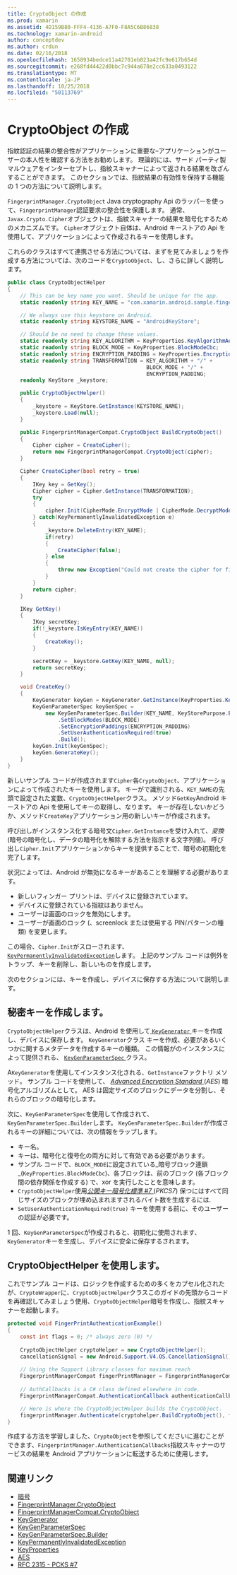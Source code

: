 ```yaml
---
title: CryptoObject の作成
ms.prod: xamarin
ms.assetid: 4D159B80-FFF4-4136-A7F0-F8A5C6B86838
ms.technology: xamarin-android
author: conceptdev
ms.author: crdun
ms.date: 02/16/2018
ms.openlocfilehash: 1658934bedce11a42701eb023a42fc9e617b654d
ms.sourcegitcommit: e268fd44422d0bbc7c944a678e2cc633a0493122
ms.translationtype: MT
ms.contentlocale: ja-JP
ms.lasthandoff: 10/25/2018
ms.locfileid: "50113769"
---
```

# <a name="creating-a-cryptoobject"></a>CryptoObject の作成

指紋認証の結果の整合性がアプリケーションに重要な&ndash;アプリケーションがユーザーの本人性を確認する方法をお勧めします。 理論的には、サード パーティ製マルウェアをインターセプトし、指紋スキャナーによって返される結果を改ざんすることができます。 このセクションでは、指紋結果の有効性を保持する機能の 1 つの方法について説明します。 

`FingerprintManager.CryptoObject` Java cryptography Api のラッパーを使って、`FingerprintManager`認証要求の整合性を保護します。 通常、`Javax.Crypto.Cipher`オブジェクトは、指紋スキャナーの結果を暗号化するためのメカニズムです。 `Cipher`オブジェクト自体は、Android キーストアの Api を使用して、アプリケーションによって作成されるキーを使用します。

これらのクラスはすべて連携させる方法については、まずを見てみましょうを作成する方法については、次のコードを`CryptoObject`、し、さらに詳しく説明します。

```csharp
public class CryptoObjectHelper
{
    // This can be key name you want. Should be unique for the app.
    static readonly string KEY_NAME = "com.xamarin.android.sample.fingerprint_authentication_key";

    // We always use this keystore on Android.
    static readonly string KEYSTORE_NAME = "AndroidKeyStore";

    // Should be no need to change these values.
    static readonly string KEY_ALGORITHM = KeyProperties.KeyAlgorithmAes;
    static readonly string BLOCK_MODE = KeyProperties.BlockModeCbc;
    static readonly string ENCRYPTION_PADDING = KeyProperties.EncryptionPaddingPkcs7;
    static readonly string TRANSFORMATION = KEY_ALGORITHM + "/" +
                                            BLOCK_MODE + "/" +
                                            ENCRYPTION_PADDING;
    readonly KeyStore _keystore;

    public CryptoObjectHelper()
    {
        _keystore = KeyStore.GetInstance(KEYSTORE_NAME);
        _keystore.Load(null);
    }

    public FingerprintManagerCompat.CryptoObject BuildCryptoObject()
    {
        Cipher cipher = CreateCipher();
        return new FingerprintManagerCompat.CryptoObject(cipher);
    }

    Cipher CreateCipher(bool retry = true)
    {
        IKey key = GetKey();
        Cipher cipher = Cipher.GetInstance(TRANSFORMATION);
        try
        {
            cipher.Init(CipherMode.EncryptMode | CipherMode.DecryptMode, key);
        } catch(KeyPermanentlyInvalidatedException e)
        {
            _keystore.DeleteEntry(KEY_NAME);
            if(retry)
            {
                CreateCipher(false);
            } else
            {
                throw new Exception("Could not create the cipher for fingerprint authentication.", e);
            }
        }
        return cipher;
    }

    IKey GetKey()
    {
        IKey secretKey;
        if(!_keystore.IsKeyEntry(KEY_NAME))
        {
            CreateKey();
        }

        secretKey = _keystore.GetKey(KEY_NAME, null);
        return secretKey;
    }

    void CreateKey()
    {
        KeyGenerator keyGen = KeyGenerator.GetInstance(KeyProperties.KeyAlgorithmAes, KEYSTORE_NAME);
        KeyGenParameterSpec keyGenSpec =
            new KeyGenParameterSpec.Builder(KEY_NAME, KeyStorePurpose.Encrypt | KeyStorePurpose.Decrypt)
                .SetBlockModes(BLOCK_MODE)
                .SetEncryptionPaddings(ENCRYPTION_PADDING)
                .SetUserAuthenticationRequired(true)
                .Build();
        keyGen.Init(keyGenSpec);
        keyGen.GenerateKey();
    }
}
```

新しいサンプル コードが作成されます`Cipher`各`CryptoObject`、アプリケーションによって作成されたキーを使用します。 キーがで識別される、`KEY_NAME`の先頭で設定された変数、`CryptoObjectHelper`クラス。 メソッド`GetKey`Android キーストアの Api を使用してキーの取得し、なります。 キーが存在しないかどうか、メソッド`CreateKey`アプリケーション用の新しいキーが作成されます。

呼び出しがインスタンス化する暗号文`Cipher.GetInstance`を受け入れて、_変換_(暗号の暗号化し、データの暗号化を解除する方法を指示する文字列値)。 呼び出し`Cipher.Init`アプリケーションからキーを提供することで、暗号の初期化を完了します。 

状況によっては、Android が無効になるキーがあることを理解する必要があります。 

* 新しいフィンガー プリントは、デバイスに登録されています。
* デバイスに登録されている指紋はありません。
* ユーザーは画面のロックを無効にします。
* ユーザーが画面のロック (、screenlock または使用する PIN/パターンの種類) を変更します。

この場合、`Cipher.Init`がスローされます、 [ `KeyPermanentlyInvalidatedException`](http://developer.android.com/reference/android/security/keystore/KeyPermanentlyInvalidatedException.html)します。 上記のサンプル コードは例外をトラップ、キーを削除し、新しいものを作成します。

次のセクションには、キーを作成し、デバイスに保存する方法について説明します。

## <a name="creating-a-secret-key"></a>秘密キーを作成します。

`CryptoObjectHelper`クラスは、Android を使用して[ `KeyGenerator` ](https://developer.xamarin.com/api/type/Javax.Crypto.KeyGenerator/)キーを作成し、デバイスに保存します。 `KeyGenerator`クラス キーを作成、必要があるいくつかに関するメタデータを作成するキーの種類。 この情報がのインスタンスによって提供される、 [ `KeyGenParameterSpec` ](http://developer.android.com/reference/android/security/keystore/KeyGenParameterSpec.html)クラス。 

A`KeyGenerator`を使用してインスタンス化される、`GetInstance`ファクトリ メソッド。 サンプル コードを使用して、 [ _Advanced Encryption Standard_ ](https://en.wikipedia.org/wiki/Advanced_Encryption_Standard) (_AES_) 暗号化アルゴリズムとして。 AES は固定サイズのブロックにデータを分割し、それらのブロックの暗号化します。

次に、`KeyGenParameterSpec`を使用して作成されて、`KeyGenParameterSpec.Builder`します。 `KeyGenParameterSpec.Builder`が作成されるキーの詳細については、次の情報をラップします。

* キー名。
* キーは、暗号化と復号化の両方に対して有効である必要があります。
* サンプル コードで、`BLOCK_MODE`に設定されている_暗号ブロック連鎖_(`KeyProperties.BlockModeCbc`)、各ブロックは、前のブロック (各ブロック間の依存関係を作成する) で、xor を実行したことを意味します。 
* `CryptoObjectHelper`使用[_公開キー暗号化標準 #7_ ](https://tools.ietf.org/html/rfc2315) (_PKCS7_) 保つにはすべて同じサイズのブロックが埋め込まれますされるバイト数を生成するには.
* `SetUserAuthenticationRequired(true)` キーを使用する前に、そのユーザーの認証が必要です。

1 回、`KeyGenParameterSpec`が作成されると、初期化に使用されます、`KeyGenerator`キーを生成し、デバイスに安全に保存するされます。 

## <a name="using-the-cryptoobjecthelper"></a>CryptoObjectHelper を使用します。

これでサンプル コードは、ロジックを作成するための多くをカプセル化されたが、`CryptoWrapper`に、`CryptoObjectHelper`クラスこのガイドの先頭からコードを再確認してみましょう使用、`CryptoObjectHelper`暗号を作成し、指紋スキャナーを起動します。 

```csharp
protected void FingerPrintAuthenticationExample()
{
    const int flags = 0; /* always zero (0) */
    
    CryptoObjectHelper cryptoHelper = new CryptoObjectHelper();
    cancellationSignal = new Android.Support.V4.OS.CancellationSignal();
    
    // Using the Support Library classes for maximum reach
    FingerprintManagerCompat fingerPrintManager = FingerprintManagerCompat.From(this);
    
    // AuthCallbacks is a C# class defined elsewhere in code.
    FingerprintManagerCompat.AuthenticationCallback authenticationCallback = new MyAuthCallbackSample(this);

    // Here is where the CryptoObjectHelper builds the CryptoObject. 
    fingerprintManager.Authenticate(cryptohelper.BuildCryptoObject(), flags, cancellationSignal, authenticationCallback, null);
}
```

作成する方法を学習しました、`CryptoObject`を参照してくださいに進むことができます、`FingerprintManager.AuthenticationCallbacks`指紋スキャナーのサービスの結果を Android アプリケーションに転送するために使用します。



## <a name="related-links"></a>関連リンク

- [暗号](https://developer.xamarin.com/api/type/Javax.Crypto.Cipher/)
- [FingerprintManager.CryptoObject](http://developer.android.com/reference/android/hardware/fingerprint/FingerprintManager.CryptoObject.html)
- [FingerprintManagerCompat.CryptoObject](http://developer.android.com/reference/android/support/v4/hardware/fingerprint/FingerprintManagerCompat.CryptoObject.html)
- [KeyGenerator](https://developer.xamarin.com/api/type/Javax.Crypto.KeyGenerator/)
- [KeyGenParameterSpec](http://developer.android.com/reference/android/security/keystore/KeyGenParameterSpec.html)
- [KeyGenParameterSpec.Builder](http://developer.android.com/reference/android/security/keystore/KeyGenParameterSpec.Builder.html)
- [KeyPermanentlyInvalidatedException](http://developer.android.com/reference/android/security/keystore/KeyPermanentlyInvalidatedException.html)
- [KeyProperties](http://developer.android.com/reference/android/security/keystore/KeyProperties.html)
- [AES](https://en.wikipedia.org/wiki/Advanced_Encryption_Standard)
- [RFC 2315 - PCKS #7](https://tools.ietf.org/html/rfc2315)
